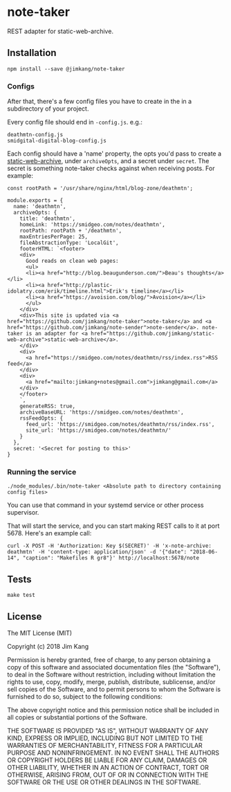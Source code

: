 # note-taker

REST adapter for static-web-archive.

## Installation

    npm install --save @jimkang/note-taker

### Configs

After that, there's a few config files you have to create in the in a subdirectory of your project.

Every config file should end in `-config.js`. e.g.:

    deathmtn-config.js
    smidgital-digital-blog-config.js

Each config should have a 'name' property, the opts you'd pass to create a [static-web-archive](https://github.com/jimkang/static-web-archive'), under `archiveOpts`, and a secret under `secret`. The secret is something note-taker checks against when receiving posts. For example:

    const rootPath = '/usr/share/nginx/html/blog-zone/deathmtn';

    module.exports = {
      name: 'deathmtn',
      archiveOpts: {
        title: 'deathmtn',
        homeLink: 'https://smidgeo.com/notes/deathmtn',
        rootPath: rootPath + '/deathmtn',
        maxEntriesPerPage: 25,
        fileAbstractionType: 'LocalGit',
        footerHTML: `<footer>
        <div>
          Good reads on clean web pages:
          <ul>
          <li><a href="http://blog.beaugunderson.com/">Beau's thoughts</a></li>
          <li><a href="http://plastic-idolatry.com/erik/timeline.html">Erik's timeline</a></li>
          <li><a href="https://avoision.com/blog/">Avoision</a></li>
          </ul>
        </div>
        <div>This site is updated via <a href="https://github.com/jimkang/note-taker">note-taker</a> and <a href="https://github.com/jimkang/note-sender">note-sender</a>. note-taker is an adapter for <a href="https://github.com/jimkang/static-web-archive">static-web-archive</a>.
        </div>
        <div>
          <a href="https://smidgeo.com/notes/deathmtn/rss/index.rss">RSS feed</a>
        </div>
        <div>
          <a href="mailto:jimkang+notes@gmail.com">jimkang@gmail.com</a>
        </div>
        </footer>
        `,
        generateRSS: true,
        archiveBaseURL: 'https://smidgeo.com/notes/deathmtn',
        rssFeedOpts: {
          feed_url: 'https://smidgeo.com/notes/deathmtn/rss/index.rss',
          site_url: 'https://smidgeo.com/notes/deathmtn/'
        }
      },
      secret: '<Secret for posting to this>'
    }

### Running the service

    ./node_modules/.bin/note-taker <Absolute path to directory containing config files>

You can use that command in your systemd service or other process supervisor.

That will start the service, and you can start making REST calls to it at port 5678. Here's an example call:

    curl -X POST -H 'Authorization: Key $(SECRET)' -H 'x-note-archive: deathmtn' -H 'content-type: application/json' -d '{"date": "2018-06-14", "caption": "Makefiles R gr8"}' http://localhost:5678/note

## Tests

    make test

## License

The MIT License (MIT)

Copyright (c) 2018 Jim Kang

Permission is hereby granted, free of charge, to any person obtaining a copy
of this software and associated documentation files (the "Software"), to deal
in the Software without restriction, including without limitation the rights
to use, copy, modify, merge, publish, distribute, sublicense, and/or sell
copies of the Software, and to permit persons to whom the Software is
furnished to do so, subject to the following conditions:

The above copyright notice and this permission notice shall be included in
all copies or substantial portions of the Software.

THE SOFTWARE IS PROVIDED "AS IS", WITHOUT WARRANTY OF ANY KIND, EXPRESS OR
IMPLIED, INCLUDING BUT NOT LIMITED TO THE WARRANTIES OF MERCHANTABILITY,
FITNESS FOR A PARTICULAR PURPOSE AND NONINFRINGEMENT. IN NO EVENT SHALL THE
AUTHORS OR COPYRIGHT HOLDERS BE LIABLE FOR ANY CLAIM, DAMAGES OR OTHER
LIABILITY, WHETHER IN AN ACTION OF CONTRACT, TORT OR OTHERWISE, ARISING FROM,
OUT OF OR IN CONNECTION WITH THE SOFTWARE OR THE USE OR OTHER DEALINGS IN
THE SOFTWARE.
